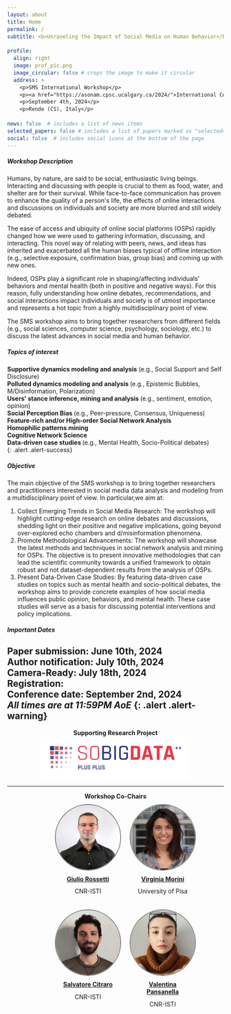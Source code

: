 ```yaml
---
layout: about
title: Home
permalink: /
subtitle: <b>Unraveling the Impact of Social Media on Human Behavior</b>

profile:
  align: right
  image: prof_pic.png
  image_circular: false # crops the image to make it circular
  address: >
    <p>SMS International Workshop</p>
    <p><a href="https://asonam.cpsc.ucalgary.ca/2024/">International Conference on Advances in Social Networks Analysis and Mining (ASONAM)</a></p>
    <p>September 4th, 2024</p>
    <p>Rende (CS), Italy</p>

news: false  # includes a list of news items
selected_papers: false # includes a list of papers marked as "selected={true}"
social: false  # includes social icons at the bottom of the page
---
```


##### Workshop Description
Humans, by nature, are said to be social, enthusiastic living beings. 
Interacting and discussing with people is crucial to them as food, water, and shelter are for their survival.
While face-to-face communication has proven to enhance the quality of a person's life, the effects of online interactions and discussions on individuals and society are more blurred and still widely debated.

The ease of access and ubiquity of online social platforms (OSPs) rapidly changed how we were used to gathering information, discussing, and interacting.
This novel way of relating with peers, news, and ideas has inherited and exacerbated all the human biases typical of offline interaction (e.g., selective exposure, confirmation bias, group bias) and coming up with new ones. 

Indeed, OSPs play a significant role in shaping/affecting individuals' behaviors and mental health (both in positive and negative ways). 
For this reason, fully understanding how online debates, recommendations, and social interactions impact individuals and society is of utmost importance and represents a hot topic from a highly multidisciplinary point of view.

The SMS workshop aims to bring together researchers from different fields (e.g., social sciences, computer science, psychology, sociology, etc.) to discuss the latest advances in social media and human behavior.

##### Topics of interest

<b>Supportive dynamics modeling and analysis</b> (e.g., Social Support and Self Disclosure) <br/>
<b>Polluted dynamics modeling and analysis </b> (e.g., Epistemic Bubbles, M/Disinformation, Polarization) <br/>
<b> Users' stance inference, mining and analysis </b> (e.g., sentiment, emotion, opinion) <br/>
<b> Social Perception Bias </b> (e.g., Peer-pressure, Consensus, Uniqueness)  <br/>
<b> Feature-rich and/or High-order Social Network Analysis </b> <br/>
<b> Homophilic patterns mining </b> <br/>
<b> Cognitive Network Science </b> <br/>
<b> Data-driven case studies </b> (e.g., Mental Health, Socio-Political debates) <br/>
{: .alert .alert-success}

##### Objective

The main objective of the SMS workshop is to bring together researchers and practitioners interested in social media data analysis and modeling from a multidisciplinary point of view. 
In particular,we aim at:

1. Collect Emerging Trends in Social Media Research: The workshop will highlight cutting-edge research on online debates and discussions, shedding light on their positive and negative implications, going beyond over-explored echo chambers and d/misinformation phenomena.
2. Promote Methodological Advancements: The workshop will showcase the latest methods and techniques in social network analysis and mining for OSPs. The objective is to present innovative methodologies that can lead the scientific community towards a unified framework to obtain robust and not dataset-dependent results from the analysis of OSPs.
3. Present Data-Driven Case Studies: By featuring data-driven case studies on topics such as mental health and socio-political debates, the workshop aims to provide concrete examples of how social media influences public opinion, behaviors, and mental health. These case studies will serve as a basis for discussing potential interventions and policy implications.

##### Important Dates
<b>Paper submission:</b>  June 10th, 2024<br/>
<b>Author notification:</b> July 10th, 2024 <br/>
<b>Camera-Ready:</b> July 18th, 2024 <br/>
<b>Registration:</b>  <br/>
<b>Conference date:</b> September 2nd, 2024 <br/>
<i>All times are at 11:59PM AoE</i>
{: .alert .alert-warning}
---

<div style="float: none; width: 100%; text-align: center"> 
    <b>Supporting Research Project</b>
</div>
<div style="float: none; width: 100%; text-align: center">
    <a href="http://sobigdata.eu/"><img src="assets/custom_images/SBD.png" style="width: 350px;"></a>
</div>

---
<div style="width: 100%; text-align: center"> 
<b>Workshop Co-Chairs</b>
</div>  
<div style="width: 100%; padding-left: 20%; text-align: center">



<div style="float: left; margin: 10px">
<a href="http://giuliorossetti.github.io/">
  <img src="assets/custom_images/Rossetti1.jpg" style="border: 2px solid gray; width: 150px; height: 150px; background-size: cover; border-radius: 50%;">
  </a>
  <span style="display: block; padding: 5%; text-align: center;"><a href="http://giuliorossetti.github.io/"><b>Giulio Rossetti</b></a></span>
  <span style="display: block; margin-top: -10px; text-align: center;"><p>CNR-ISTI</p></span>
</div>

<div style="float: left; margin: 10px">
<a href="https://kdd.isti.cnr.it/people/morini-virginia">
  <img src="assets/custom_images/morini.jpg" style="border: 2px solid gray; width: 150px; height: 150px; background-size: cover; border-radius: 50%;">
  </a>
  <span style="display: block; padding: 5%; text-align: center;"><a href="https://kdd.isti.cnr.it/people/morini-virginia"><b>Virginia Morini</b></a></span>
  <span style="display: block; margin-top: -10px; text-align: center;"><p>University of Pisa</p></span>
</div>

<div style="float: left; margin: 10px">
<a href="http://pages.di.unipi.it/citraro/">
  <img src="assets/custom_images/citraro.jpeg" style="border: 2px solid gray; width: 150px; height: 150px; background-size: cover; border-radius: 50%;">
  </a>
  <span style="display: block; padding: 5%; text-align: center;"><a href="http://pages.di.unipi.it/citraro/"><b>Salvatore Citraro</b></a></span>
  <span style="display: block; margin-top: -10px; text-align: center;"><p>CNR-ISTI</p></span>
</div>

<div style="float: left; margin: 10px">
<a href="https://kdd.isti.cnr.it/people/pansanella-valentina">
  <img src="assets/custom_images/pansanella.jpeg" style="border: 2px solid gray; width: 150px; height: 150px; background-size: cover; border-radius: 50%;">
  </a>
  <span style="display: block; padding: 5%; text-align: center;"><a href="https://kdd.isti.cnr.it/people/pansanella-valentina"><b>Valentina Pansanella</b></a></span>
  <span style="display: block; margin-top: -10px; text-align: center;"><p>CNR-ISTI</p></span>
</div>

</div>
